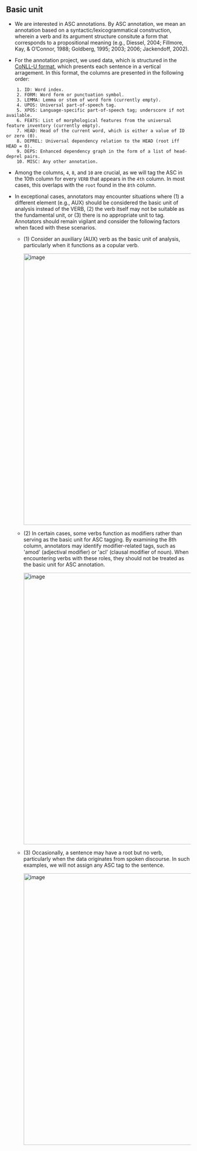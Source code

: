 ## Basic unit

- We are interested in ASC annotations. By ASC annotation, we mean an annotation based on a syntactic/lexicogrammatical construction, wherein a verb and its argument structure consitute a form that corresponds to a propositional meaning (e.g., Diessel, 2004; Fillmore, Kay, & O’Connor, 1988; Goldberg, 1995; 2003; 2006; Jackendoff, 2002).

- For the annotation project, we used data, which is structured in the <a href="https://universaldependencies.org/format.html" target="_blank">CoNLL-U format</a>, which presents each sentence in a vertical arragement. In this format, the columns are presented in the following order:

```
    1. ID: Word index.
    2. FORM: Word form or punctuation symbol.
    3. LEMMA: Lemma or stem of word form (currently empty).
    4. UPOS: Universal part-of-speech tag.
    5. XPOS: Language-specific part-of-speech tag; underscore if not available.
    6. FEATS: List of morphological features from the universal feature inventory (currently empty).
    7. HEAD: Head of the current word, which is either a value of ID or zero (0).
    8. DEPREL: Universal dependency relation to the HEAD (root iff HEAD = 0).
    9. DEPS: Enhanced dependency graph in the form of a list of head-deprel pairs.
    10. MISC: Any other annotation.
```

- Among the columns, `4`, `8`, and `10` are crucial, as we will tag the ASC in the 10th column for every `VERB` that appears in the `4th` column. In most cases, this overlaps with the `root` found in the `8th` column. 

- In exceptional cases, annotators may encounter situations where (1) a different element (e.g., AUX) should be considered the basic unit of analysis instead of the VERB, (2) the verb itself may not be suitable as the fundamental unit, or (3) there is no appropriate unit to tag. Annotators should remain vigilant and consider the following factors when faced with these scenarios.

  - (1) Consider an auxiliary (AUX) verb as the basic unit of analysis, particularly when it functions as a copular verb.  
  
    <img width="740" alt="image" src="https://user-images.githubusercontent.com/84297888/235016296-5ecde96b-b565-40fc-bf01-97cbfd8eb082.png">
  - (2) In certain cases, some verbs function as modifiers rather than serving as the basic unit for ASC tagging. By examining the 8th column, annotators may identify modifier-related tags, such as 'amod' (adjectival modifier) or 'acl' (clausal modifier of noun). When encountering verbs with these roles, they should not be treated as the basic unit for ASC annotation.
  
    <img width="740" alt="image" src="https://user-images.githubusercontent.com/84297888/235016264-3a7c14f6-fb8c-45ab-9833-fa419e0191e0.png">

  - (3) Occasionally, a sentence may have a root but no verb, particularly when the data originates from spoken discourse. In such examples, we will not assign any ASC tag to the sentence.

    <img width="740" alt="image" src="https://user-images.githubusercontent.com/84297888/235021327-8e6e8fa2-1d75-42a6-81c6-24799e910a91.png">
